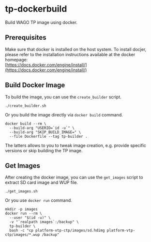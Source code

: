 # tp-dockerbuild
Build WAGO TP image using docker.

## Prerequisites

Make sure that docker is installed on the host system.
To install docjer, please refer to the installation instructions available at the docker homepage:  
[https://docs.docker.com/engine/install/](https://docs.docker.com/engine/install/)

## Build Docker Image

To build the image, you can use the `create_builder` script.

    ./create_builder.sh

Or you build the image directly via `docker build` command.

    docker build --rm \
      --build-arg "USERID=`id -u`" \
      --build-arg "SKIP_BUILD_IMAGE=" \
      --file Dockerfile --tag tp-builder .

The latters allows to you to tweak image creation,
e.g. provide specific versions or skip building the TP image.

## Get Images

After creating the docker image, you can use the `get_images` script to extract SD card image and WUP file.

    ./get_images.sh

Or you use `docker run` command.

    mkdir -p images
    docker run --rm \
      --user "$(id -u)" \
      -v "`realpath images`:/backup" \
      tp-builder \
      bash -c "cp platform-vtp-ctp/images/sd.hdimg platform-vtp-ctp/images/*.wup /backup"
